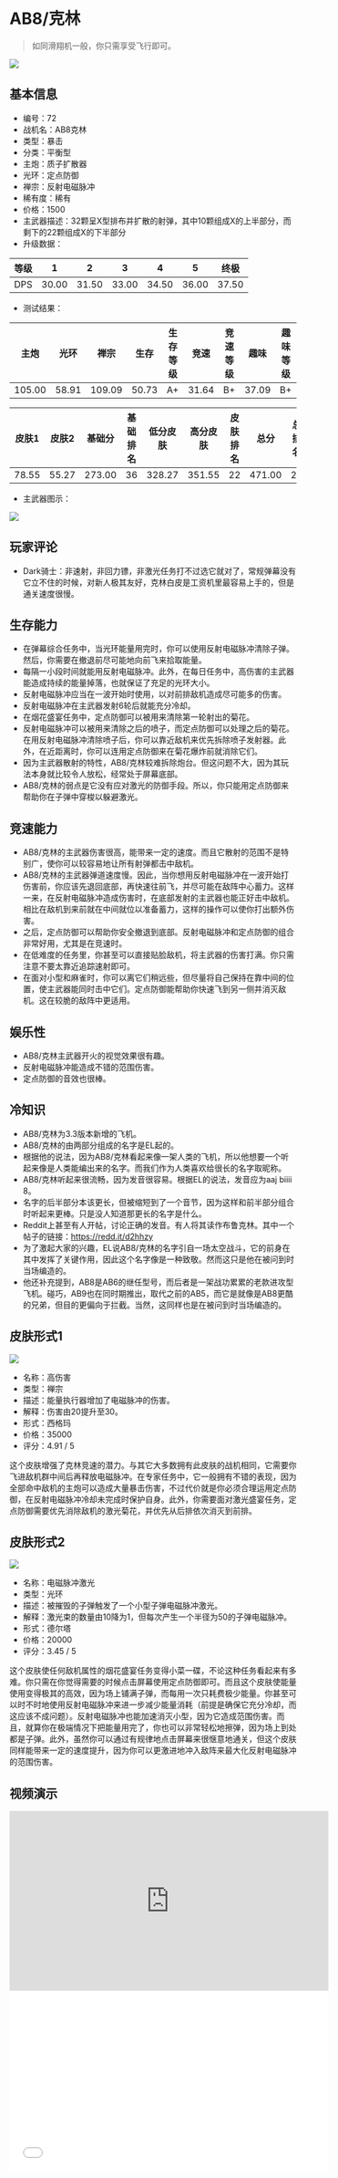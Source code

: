 # AB8/克林

> 如同滑翔机一般，你只需享受飞行即可。

<img src="/ships/ship_72.png" style={{zoom:1}}/>

## 基本信息

- 编号：72
- 战机名：AB8克林
- 类型：暴击
- 分类：平衡型
- 主炮：质子扩散器
- 光环：定点防御
- 禅宗：反射电磁脉冲
- 稀有度：稀有
- 价格：1500
- 主武器描述：32颗呈X型排布并扩散的射弹，其中10颗组成X的上半部分，而剩下的22颗组成X的下半部分
- 升级数据：

| 等级 | 1 | 2 | 3 | 4 | 5 | 终极 |
|--|--|--|--|--|--|--|
| DPS | 30.00 | 31.50 | 33.00 | 34.50 | 36.00 | 37.50 |

- 测试结果：

| 主炮 | 光环 | 禅宗 | 生存 | 生存等级 | 竞速 | 竞速等级 | 趣味 | 趣味等级 |
|--|--|--|--|--|--|--|--|--|
| 105.00 | 58.91 | 109.09 | 50.73 | A+ | 31.64 | B+ | 37.09 | B+ |

| 皮肤1 | 皮肤2 | 基础分 | 基础排名 | 低分皮肤 | 高分皮肤 | 皮肤排名 | 总分 | 总排名 |
|--|--|--|--|--|--|--|--|--|
| 78.55 | 55.27 | 273.00 | 36 | 328.27 | 351.55 | 22 | 471.00 | 20 |

- 主武器图示：

<img src="/illustration/main_72.gif" style={{zoom:1}}/>

## 玩家评论

- Dark骑士：非速射，非回力镖，非激光任务打不过选它就对了，常规弹幕没有它立不住的时候，对新人极其友好，克林白皮是工资机里最容易上手的，但是通关速度很慢。

## 生存能力

- 在弹幕综合任务中，当光环能量用完时，你可以使用反射电磁脉冲清除子弹。然后，你需要在撤退前尽可能地向前飞来拾取能量。
- 每隔一小段时间就能用反射电磁脉冲。此外，在每日任务中，高伤害的主武器能造成持续的能量掉落，也就保证了充足的光环大小。
- 反射电磁脉冲应当在一波开始时使用，以对前排敌机造成尽可能多的伤害。
- 反射电磁脉冲在主武器发射6轮后就能充分冷却。
- 在烟花盛宴任务中，定点防御可以被用来清除第一轮射出的菊花。
- 反射电磁脉冲可以被用来清除之后的喷子，而定点防御可以处理之后的菊花。在用反射电磁脉冲清除喷子后，你可以靠近敌机来优先拆除喷子发射器。此外，在近距离时，你可以连用定点防御来在菊花爆炸前就消除它们。
- 因为主武器散射的特性，AB8/克林较难拆除炮台。但这问题不大，因为其玩法本身就比较令人放松，经常处于屏幕底部。
- AB8/克林的弱点是它没有应对激光的防御手段。所以，你只能用定点防御来帮助你在子弹中穿梭以躲避激光。

## 竞速能力

- AB8/克林的主武器伤害很高，能带来一定的速度。而且它散射的范围不是特别广，使你可以较容易地让所有射弹都击中敌机。
- AB8/克林的主武器弹道速度慢。因此，当你想用反射电磁脉冲在一波开始打伤害前，你应该先退回底部，再快速往前飞，并尽可能在敌阵中心蓄力。这样一来，在反射电磁脉冲造成伤害时，在底部发射的主武器也能正好击中敌机。相比在敌机到来前就在中间就位以准备蓄力，这样的操作可以使你打出额外伤害。
- 之后，定点防御可以帮助你安全撤退到底部。反射电磁脉冲和定点防御的组合非常好用，尤其是在竞速时。
- 在低难度的任务里，你甚至可以直接贴脸敌机，将主武器的伤害打满。你只需注意不要太靠近追踪速射即可。
- 在面对小型和麻雀时，你可以离它们稍远些，但尽量将自己保持在靠中间的位置，使主武器能同时击中它们。定点防御能帮助你快速飞到另一侧并消灭敌机。这在较脆的敌阵中更适用。

## 娱乐性

- AB8/克林主武器开火的视觉效果很有趣。
- 反射电磁脉冲能造成不错的范围伤害。
- 定点防御的音效也很棒。

## 冷知识

- AB8/克林为3.3版本新增的飞机。
- AB8/克林的由两部分组成的名字是EL起的。
- 根据他的说法，因为AB8/克林看起来像一架人类的飞机，所以他想要一个听起来像是人类能编出来的名字。而我们作为人类喜欢给很长的名字取昵称。
- AB8/克林听起来很流畅，因为发音很容易。根据EL的说法，发音应为aaj biiii 8。
- 名字的后半部分本该更长，但被缩短到了一个音节，因为这样和前半部分组合时听起来更棒。只是没人知道那更长的名字是什么。
- Reddit上甚至有人开帖，讨论正确的发音。有人将其读作布鲁克林。其中一个帖子的链接：https://redd.it/d2hhzy
- 为了激起大家的兴趣，EL说AB8/克林的名字引自一场太空战斗，它的前身在其中发挥了关键作用，因此这个名字像是一种致敬。然而这只是他在被问到时当场编造的。
- 他还补充提到，AB8是AB6的继任型号，而后者是一架战功累累的老款进攻型飞机。碰巧，AB9也在同时期推出，取代之前的AB5，而它是就像是AB8更酷的兄弟，但目的更偏向于拦截。当然，这同样也是在被问到时当场编造的。

## 皮肤形式1

<img src="/ships/ship_72_apex_1.png" style={{zoom:1}}/>

- 名称：高伤害
- 类型：禅宗
- 描述：能量执行器增加了电磁脉冲的伤害。
- 解释：伤害由20提升至30。
- 形式：西格玛
- 价格：35000
- 评分：4.91 / 5

这个皮肤增强了克林竞速的潜力。与其它大多数拥有此皮肤的战机相同，它需要你飞进敌机群中间后再释放电磁脉冲。在专家任务中，它一般拥有不错的表现，因为全部命中敌机的主炮可以造成大量暴击伤害，不过代价就是你必须合理运用定点防御，在反射电磁脉冲冷却未完成时保护自身。此外，你需要面对激光盛宴任务，定点防御需要优先消除敌机的激光菊花，并优先从后排依次消灭到前排。

## 皮肤形式2

<img src="/ships/ship_72_apex_2.png" style={{zoom:1}}/>

- 名称：电磁脉冲激光
- 类型：光环
- 描述：被摧毁的子弹触发了一个小型子弹电磁脉冲激光。
- 解释：激光束的数量由10降为1，但每次产生一个半径为50的子弹电磁脉冲。
- 形式：德尔塔
- 价格：20000
- 评分：3.45 / 5

这个皮肤使任何敌机属性的烟花盛宴任务变得小菜一碟，不论这种任务看起来有多难。你只需在你觉得需要的时候点击屏幕使用定点防御即可。而且这个皮肤使能量使用变得极其的高效，因为场上铺满子弹，而每用一次只耗费极少能量。你甚至可以时不时地使用反射电磁脉冲来进一步减少能量消耗（前提是确保它充分冷却，而这应该不成问题）。反射电磁脉冲也能加速消灭小型，因为它造成范围伤害。而且，就算你在极端情况下把能量用完了，你也可以非常轻松地擦弹，因为场上到处都是子弹。此外，虽然你可以通过有规律地点击屏幕来很惬意地通关，但这个皮肤同样能带来一定的速度提升，因为你可以更激进地冲入敌阵来最大化反射电磁脉冲的范围伤害。

## 视频演示

<iframe width="560" height="315" src="https://www.youtube.com/embed/mb8SZoDn_OA?si=NEJnlOWEQHS5rbMD" title="YouTube video player" frameborder="0" allow="accelerometer; autoplay; clipboard-write; encrypted-media; gyroscope; picture-in-picture; web-share" referrerpolicy="strict-origin-when-cross-origin" allowfullscreen></iframe>

<br/>

<iframe width="560" height="315" src="//player.bilibili.com/player.html?aid=689974615&bvid=BV1c24y127Rm&cid=884501919&p=1&autoplay=false" scrolling="no" border="0" frameborder="no" allow="accelerometer; autoplay; clipboard-write; encrypted-media; gyroscope; picture-in-picture; web-share" framespacing="0" allowfullscreen="true"> </iframe>